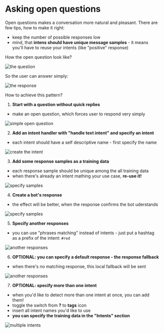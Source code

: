 # Asking open questions

Open questions makes a conversation more natural and pleasant. There are few tips, how to make it right:

- keep the number of possible responses low
- mind, that **intens should have unique message samples** - it means
  you'll have to reuse your intents (like "positive" response)

How the open question look like?

![the question](./openQuestionA.png)

So the user can answer simply:

![the response](./openQuestionB.png)

How to achieve this pattern?

1. **Start with a question without quick replies**

  - make an open question, which forces user to respond very simply

  ![simple open question](./openQuestions1.png)

2. **Add an intent handler with "handle text intent" and specify an intent**

  - each intent should have a self descriptive name - first specify the name

  ![create the intent](./openQuestions2.png)

3. **Add some response samples as a training data**

  - each response sample should be unique among the all training data
  - when there's already an intent mathing your use case, **re-use it!**

  ![specify samples](./openQuestions3.png)

4. **Create a bot's response**

  - the effect will be better, when the response confirms the bot uderstands

  ![specify samples](./openQuestions4.png)

5. **Specify another responses**

  - you can use "phrases matching" instead of intents - just put a hashtag as a prefix of the intent: `#red`

  ![another responses](./openQuestions5.png)

6. **OPTIONAL: you can specify a default response - the response fallback**

  - when there's no matching response, this local fallback will be sent

  ![another responses](./openQuestions6.png)

7. **OPTIONAL: specify more than one intent**

  - when you'd like to detect more than one intent at once, you can add them!
  - toggle the switch from **?** to **tags** icon
  - insert all intent names you'd like to use
  - **you can specify the training data in the "Intents" section**

  ![multiple intents](./openQuestions7.png)